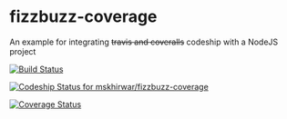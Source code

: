 # fizzbuzz-coverage
An example for integrating ~~travis and coveralls~~ codeship with a NodeJS project

[![Build Status](https://travis-ci.org/mskhirwar/fizzbuzz-coverage.svg?branch=learning)](https://travis-ci.org/mskhirwar/fizzbuzz-coverage)

[ ![Codeship Status for mskhirwar/fizzbuzz-coverage](https://codeship.com/projects/29d1c7c0-afe1-0133-5704-2e5983699f46/status?branch=learning)](https://codeship.com/projects/132562)

[![Coverage Status](https://coveralls.io/repos/github/mskhirwar/fizzbuzz-coverage/badge.svg?branch=learning)](https://coveralls.io/github/mskhirwar/fizzbuzz-coverage?branch=learning)
